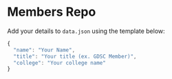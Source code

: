 # Members Repo

Add your details to `data.json` using the template below:

``` js
{
  "name": "Your Name",
  "title": "Your title (ex. GDSC Member)",
  "college": "Your college name"
}
```
